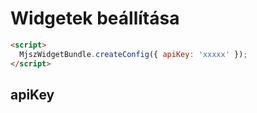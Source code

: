 # Widgetek beállítása

```html
<script>
  MjszWidgetBundle.createConfig({ apiKey: 'xxxxx' });
</script>
```

## apiKey
